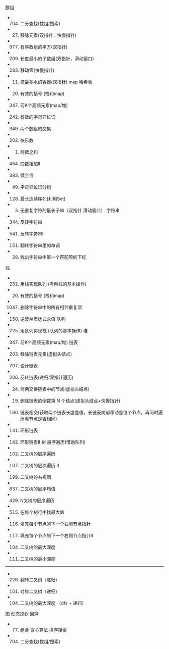 数组
- 704. 二分查找(数组/搜索)
- 27. 移除元素(双指针：快慢指针)
- 977. 有序数组的平方(双指针)
- 209. 长度最小的子数组(双指针，滑动窗口)
- 283. 移动零(快慢指针)
- 11. 盛最多水的容器(双指针)
map 哈希表
- 20. 有效的括号 (栈和map)
- 0347. 前K个高频元素(map/堆)
- 242. 有效的字母异位词
- 349. 两个数组的交集
- 202. 快乐数
- 1. 两数之和
- 454. 四数相加II
- 383. 赎金信
- 49. 字母异位词分组
- 128. 最长连续序列(利用Set)
- 3. 无重复字符的最长子串（双指针 滑动窗口）
字符串
- 344. 反转字符串
- 541. 反转字符串II
- 151. 翻转字符串里的单词
- 28. 找出字符串中第一个匹配项的下标

栈
- 0232. 用栈实现队列 (考察栈的基本操作)
- 20. 有效的括号 (栈和map)
- 1047. 删除字符串中的所有相邻重复项
- 0150. 逆波兰表达式求值
队列
- 225. 用队列实现栈 (队列的基本操作)
堆
- 0347. 前K个高频元素(map/堆)
链表
- 203. 移除链表元素(虚拟头结点)
- 707. 设计链表
- 206. 反转链表(递归/双指针遍历)
- 24. 两两交换链表中的节点(虚拟头结点)
- 19. 删除链表的倒数第 N 个结点(虚拟头结点+快慢指针)
- 160. 链表相交(获取两个链表长度差值，长链表向前移动差值个节点，再同时遍历看节点是否相同)
- 141. 环形链表
- 142. 环形链表II
树
  层序遍历(借助队列)
- 102. 二叉树的层序遍历
- 107. 二叉树的层次遍历 II
- 199. 二叉树的右视图
- 637. 二叉树的层平均值
- 429. N叉树的层序遍历
- 515. 在每个树行中找最大值
- 116. 填充每个节点的下一个右侧节点指针
- 117. 填充每个节点的下一个右侧节点指针II
- 104. 二叉树的最大深度
- 111. 二叉树的最小深度
-----
- 226. 翻转二叉树（递归）
- 101. 对称二叉树（递归）
- 104. 二叉树的最大深度 （dfs + 递归）

图
动态规划
回溯
- 77. 组合
贪心算法
排序搜索
- 704. 二分查找(数组/搜索)